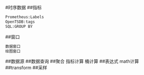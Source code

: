 #时序数据
##指标
```asp
Prometheus:Labels
OpenTSDB:tags
SQL:GROUP BY
```
##窗口
```asp
数据窗口
绘图窗口
```
##数据源
##数据查询
##聚合
指标计算
桶计算
##表达式
math计算
##transform
##采样

